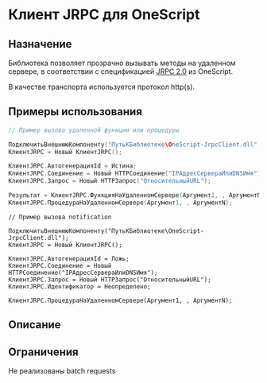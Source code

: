 # Клиент JRPC для OneScript

## Назначение

Библиотека позволяет прозрачно вызывать методы на удаленном сервере, в соответствии с спецификацией [JRPC 2.0](https://www.jsonrpc.org/specification) из OneScript. 

В качестве транспорта используется протокол http(s).

## Примеры использования

```c++
// Пример вызова удаленной функции или процедуры

ПодключитьВнешнююКомпоненту("ПутьКБиблиотеке\OneScript-JrpcClient.dll");
КлиентJRPC = Новый КлиентJRPC();

КлиентJRPC.АвтогенерацияId = Истина;
КлиентJRPC.Соединение = Новый HTTPСоединение("IPАдресСервераИлиDNSИмя");
КлиентJRPC.Запрос = Новый HTTPЗапрос("ОтносительныйURL");

Результат = КлиентJRPC.ФункцияНаУдаленномСервере(Аргумент1, , АргументN);
КлиентJRPC.ПроцедураНаУдаленномСервере(Аргумент1, , АргументN);
```

```
// Пример вызова notification

ПодключитьВнешнююКомпоненту("ПутьКБиблиотеке\OneScript-JrpcClient.dll");
КлиентJRPC = Новый КлиентJRPC();

КлиентJRPC.АвтогенерацияId = Ложь;
КлиентJRPC.Соединение = Новый HTTPСоединение("IPАдресСервераИлиDNSИмя");
КлиентJRPC.Запрос = Новый HTTPЗапрос("ОтносительныйURL");
КлиентJRPC.Идентификатор = Неопределено;

КлиентJRPC.ПроцедураНаУдаленномСервере(Аргумент1, , АргументN);
```


## Описание

## Ограничения

Не реализованы batch requests
